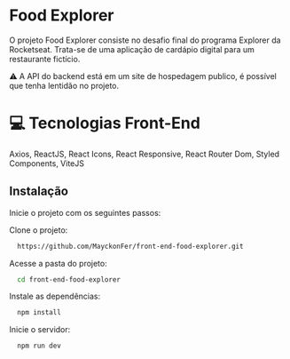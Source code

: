    # Food Explorer

O projeto Food Explorer consiste no desafio final do programa Explorer da Rocketseat. Trata-se de uma aplicação de cardápio digital para um restaurante fictício.

⚠️ A API do backend está em um site de hospedagem publico, é possível que tenha lentidão no projeto.

# 💻 Tecnologias Front-End

Axios,
ReactJS,
React Icons,
React Responsive,
React Router Dom,
Styled Components,
ViteJS

## Instalação

Inicie o projeto com os seguintes passos:

Clone o projeto:

```bash
  https://github.com/MayckonFer/front-end-food-explorer.git
```

Acesse a pasta do projeto:

```bash
  cd front-end-food-explorer
```

Instale as dependências:

```bash
  npm install
```

Inicie o servidor:

```bash
  npm run dev
```
